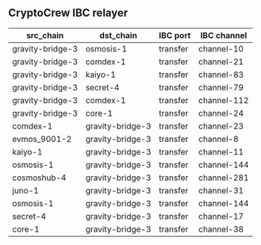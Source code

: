 ## CryptoCrew IBC relayer

| src_chain | dst_chain | IBC port | IBC channel |
| --------------- | --------------- | ------------ | -------------- |
| gravity-bridge-3 | osmosis-1 | transfer | channel-10 |
| gravity-bridge-3 | comdex-1 | transfer | channel-21 |
| gravity-bridge-3 | kaiyo-1 | transfer | channel-83 |
| gravity-bridge-3 | secret-4 | transfer | channel-79 |
| gravity-bridge-3 | comdex-1 | transfer | channel-112 |
| gravity-bridge-3 | core-1 | transfer | channel-24 |
| comdex-1 | gravity-bridge-3 | transfer | channel-23 |
| evmos_9001-2 | gravity-bridge-3 | transfer | channel-8 |
| kaiyo-1 | gravity-bridge-3 | transfer | channel-11 |
| osmosis-1 | gravity-bridge-3 | transfer | channel-144 |
| cosmoshub-4 | gravity-bridge-3 | transfer | channel-281 |
| juno-1 | gravity-bridge-3 | transfer | channel-31 |
| osmosis-1 | gravity-bridge-3 | transfer | channel-144 |
| secret-4 | gravity-bridge-3 | transfer | channel-17 |
| core-1 | gravity-bridge-3 | transfer | channel-38 |